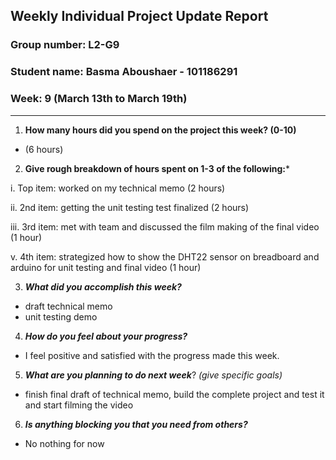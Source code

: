 ## Weekly Individual Project Update Report
### Group number: L2-G9
### Student name: Basma Aboushaer - 101186291
### Week: 9 (March 13th to March 19th)
___
1. **How many hours did you spend on the project this week? (0-10)**
- (6 hours)
  
2. **Give rough breakdown of hours spent on 1-3 of the following:***

i. Top item: worked on my technical memo (2 hours)

ii. 2nd item: getting the unit testing test finalized  (2 hours) 

iii. 3rd item: met with team and discussed the film making of the final video (1 hour)

v. 4th item: strategized how to show the DHT22 sensor on breadboard and arduino for unit testing and final video (1 hour)
  
3. ***What did you accomplish this week?*** 
- draft technical memo
- unit testing demo
  
4. ***How do you feel about your progress?***
- I feel positive and satisfied with the progress made this week.
  
5. ***What are you planning to do next week***? _(give specific goals)_
  - finish final draft of technical memo, build the complete project and test it and start filming the video
 
6. ***Is anything blocking you that you need from others?***
  - No nothing for now

